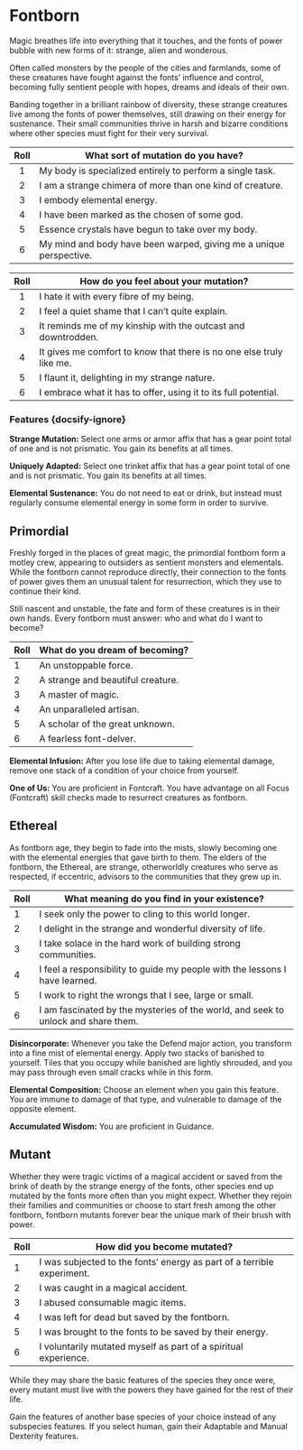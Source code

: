 # Fontborn

Magic breathes life into everything that it touches, and the fonts of power bubble with new forms of it: strange, alien and wonderous.

Often called monsters by the people of the cities and farmlands, some of these creatures have fought against the fonts’ influence and control, becoming fully sentient people with hopes, dreams and ideals of their own.

Banding together in a brilliant rainbow of diversity, these strange creatures live among the fonts of power themselves, still drawing on their energy for sustenance. Their small communities thrive in harsh and bizarre conditions where other species must fight for their very survival.

<div class="side-panel">

| Roll | What sort of mutation do you have?                                 |
| :--: | ------------------------------------------------------------------ |
|  1   | My body is specialized entirely to perform a single task.          |
|  2   | I am a strange chimera of more than one kind of creature.          |
|  3   | I embody elemental energy.                                         |
|  4   | I have been marked as the chosen of some god.                      |
|  5   | Essence crystals have begun to take over my body.                  |
|  6   | My mind and body have been warped, giving me a unique perspective. |

| Roll | How do you feel about your mutation?                                 |
| :--: | -------------------------------------------------------------------- |
|  1   | I hate it with every fibre of my being.                              |
|  2   | I feel a quiet shame that I can’t quite explain.                     |
|  3   | It reminds me of my kinship with the outcast and downtrodden.        |
|  4   | It gives me comfort to know that there is no one else truly like me. |
|  5   | I flaunt it, delighting in my strange nature.                        |
|  6   | I embrace what it has to offer, using it to its full potential.      |

</div>

### Features {docsify-ignore}

**Strange Mutation:** Select one arms or armor affix that has a gear point total of one and is not prismatic. You gain its benefits at all times.

**Uniquely Adapted:** Select one trinket affix that has a gear point total of one and is not prismatic. You gain its benefits at all times.

**Elemental Sustenance:** You do not need to eat or drink, but instead must regularly consume elemental energy in some form in order to survive.

## Primordial

Freshly forged in the places of great magic, the primordial fontborn form a motley crew, appearing to outsiders as sentient monsters and elementals. While the fontborn cannot reproduce directly, their connection to the fonts of power gives them an unusual talent for resurrection, which they use to continue their kind.

Still nascent and unstable, the fate and form of these creatures is in their own hands. Every fontborn must answer: who and what do I want to become?

<div class="side-panel">

| Roll | What do you dream of becoming?    |
| ---- | --------------------------------- |
| 1    | An unstoppable force.             |
| 2    | A strange and beautiful creature. |
| 3    | A master of magic.                |
| 4    | An unparalleled artisan.          |
| 5    | A scholar of the great unknown.   |
| 6    | A fearless font-delver.           |

</div>

**Elemental Infusion:** After you lose life due to taking elemental damage, remove one stack of a condition of your choice from yourself.

**One of Us:** You are proficient in Fontcraft. You have advantage on all Focus (Fontcraft) skill checks made to resurrect creatures as fontborn.

## Ethereal

As fontborn age, they begin to fade into the mists, slowly becoming one with the elemental energies that gave birth to them. The elders of the fontborn, the Ethereal, are strange, otherworldly creatures who serve as respected, if eccentric, advisors to the communities that they grew up in.

<div class="side-panel">

| Roll | What meaning do you find in your existence?                                       |
| ---- | --------------------------------------------------------------------------------- |
| 1    | I seek only the power to cling to this world longer.                              |
| 2    | I delight in the strange and wonderful diversity of life.                         |
| 3    | I take solace in the hard work of building strong communities.                    |
| 4    | I feel a responsibility to guide my people with the lessons I have learned.       |
| 5    | I work to right the wrongs that I see, large or small.                            |
| 6    | I am fascinated by the mysteries of the world, and seek to unlock and share them. |

</div>

**Disincorporate:** Whenever you take the Defend major action, you transform into a fine mist of elemental energy. Apply two stacks of banished to yourself. Tiles that you occupy while banished are lightly shrouded, and you may pass through even small cracks while in this form.

**Elemental Composition:** Choose an element when you gain this feature. You are immune to damage of that type, and vulnerable to damage of the opposite element.

**Accumulated Wisdom:** You are proficient in Guidance.

## Mutant

Whether they were tragic victims of a magical accident or saved from the brink of death by the strange energy of the fonts, other species end up mutated by the fonts more often than you might expect. Whether they rejoin their families and communities or choose to start fresh among the other fontborn, fontborn mutants forever bear the unique mark of their brush with power.

<div class="side-panel">

| Roll | How did you become mutated?                                            |
| ---- | ---------------------------------------------------------------------- |
| 1    | I was subjected to the fonts’ energy as part of a terrible experiment. |
| 2    | I was caught in a magical accident.                                    |
| 3    | I abused consumable magic items.                                       |
| 4    | I was left for dead but saved by the fontborn.                         |
| 5    | I was brought to the fonts to be saved by their energy.                |
| 6    | I voluntarily mutated myself as part of a spiritual experience.        |

</div>

While they may share the basic features of the species they once were, every mutant must live with the powers they have gained for the rest of their life.

Gain the features of another base species of your choice instead of any subspecies features. If you select human, gain their Adaptable and Manual Dexterity features.
